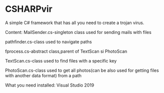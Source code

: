 # CSHARPvir
A simple C# framework that has all you need to create a trojan virus.


Content:
MailSender.cs-singleton class used for sending mails with files

pathfinder.cs-class used to navigate paths

fprocess.cs-abstract class,parent of TextScan si PhotoScan

TextScan.cs-class used to find files with a specific key

PhotoScan.cs-class used to get all photos(can be also used for getting files with another data format) from a path



What you need installed:
Visual Studio 2019



